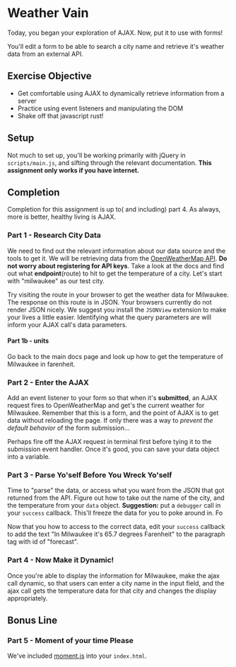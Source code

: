 # Weather Vain

Today, you began your exploration of AJAX. Now, put it to use with forms!

You'll edit a form to be able to search a city name and retrieve it's weather data from an external API.

## Exercise Objective

- Get comfortable using AJAX to dynamically retrieve information from a server
- Practice using event listeners and manipulating the DOM
- Shake off that javascript rust!

## Setup

Not much to set up, you'll be working primarily with jQuery in `scripts/main.js`, and sifting through the relevant documentation. **This assignment only works if you have internet.**

## Completion

Completion for this assignment is up to( and including) part 4. As always, more is better, healthy living is AJAX.

### Part 1 - Research City Data

We need to find out the relevant information about our data source and the tools to get it. We will be retrieving data from the [OpenWeatherMap API](http://www.openweathermap.org/api). **Do not worry about registering for API keys**. Take a look at the docs and find out what **endpoint**(route) to hit to get the temperature of a city. Let's start with "milwaukee" as our test city.

Try visiting the route in your browser to get the weather data for Milwaukee. The response on this route is in JSON. Your browsers currently do not render JSON nicely. We suggest you install the `JSONView` extension to make your lives a little easier. Identifying what the query parameters are will inform your AJAX call's data parameters.

#### Part 1b - units

Go back to the main docs page and look up how to get the temperature of Milwaukee in farenheit.

### Part 2 - Enter the AJAX

Add an event listener to your form so that when it's **submitted**, an AJAX request fires to OpenWeatherMap and get's the current weather for Milwaukee. Remember that this is a form, and the point of AJAX is to get data without reloading the page. If only there was a way to *prevent the default behavior* of the form submission...

Perhaps fire off the AJAX request in terminal first before tying it to the submission event handler. Once it's good, you can save your data object into a variable.

### Part 3 - Parse Yo'self Before You Wreck Yo'self

Time to "parse" the data, or access what you want from the JSON that got returned from the API. Figure out how to take out the name of the city, and the temperature from your `data` object. **Suggestion:** put a `debugger` call in your `success` callback. This'll freeze the data for you to poke around in. Fo

Now that you how to access to the correct data, edit your `success` callback to add the text "In Milwaukee it's 65.7 degrees Farenheit" to the paragraph tag with id of "forecast".

### Part 4 - Now Make it Dynamic!

Once you're able to display the information for Milwaukee, make the ajax call dynamic, so that users can enter a city name in the input field, and the ajax call gets the temperature data for that city and changes the display appropriately.

## Bonus Line

### Part 5 - Moment of your time Please

We've included [moment.js]() into your `index.html`.
